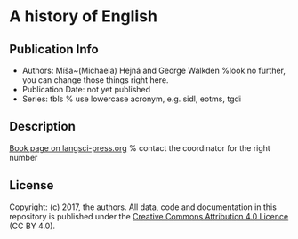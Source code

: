 # A history of English  
## Publication Info
- Authors: Míša~(Michaela) Hejná and George Walkden %look no further, you can change those things right here.
- Publication Date: not yet published
- Series: tbls % use lowercase acronym, e.g. sidl, eotms, tgdi
## Description
[Book page on langsci-press.org](http://langsci-press.org/catalog/book/) % contact the coordinator for the right number
## License
Copyright: (c) 2017, the authors.
All data, code and documentation in this repository is published under the [Creative Commons Attribution 4.0 Licence](http://creativecommons.org/licenses/by/4.0/) (CC BY 4.0).
